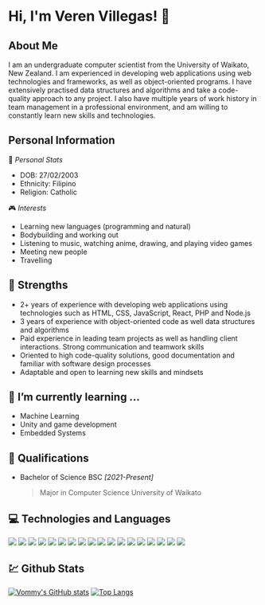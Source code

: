 
# Hi, I'm Veren Villegas! 👋

## About Me 
I am an undergraduate computer scientist from the University of Waikato, New Zealand. I am experienced in developing web applications using web technologies and frameworks, as well as object-oriented programs. I have extensively practised data structures and algorithms and take a code-quality approach to any project. I also have multiple years of work history in team management in a professional environment, and am willing to constantly learn new skills and technologies. 

## Personal Information
📜 _Personal Stats_
- DOB: 27/02/2003
- Ethnicity: Filipino
- Religion: Catholic

 🎮 _Interests_
- Learning new languages (programming and natural)
- Bodybuilding and working out
- Listening to music, watching anime, drawing, and playing video games
- Meeting new people
- Travelling

## 🦾 Strengths
- 2+ years of experience with developing web applications using technologies such as HTML, CSS, JavaScript, React, PHP and Node.js
- 3 years of experience with object-oriented code as well data structures and algorithms
- Paid experience in leading team projects as well as handling client interactions. Strong communication and teamwork skills
- Oriented to high code-quality solutions, good documentation and familiar with software design processes
- Adaptable and open to learning new skills and mindsets

## 🌱 I’m currently learning ...
- Machine Learning
- Unity and game development
- Embedded Systems

## 🥇 Qualifications
* Bachelor of Science BSC _[2021-Present]_
   > Major in Computer Science University of Waikato


## 💻 Technologies and Languages
<div>
   <img src="https://img.shields.io/badge/C%23-239120?style=for-the-badge&logo=c-sharp&logoColor=white">
   <img src="https://img.shields.io/badge/Bootstrap-563D7C?style=for-the-badge&logo=bootstrap&logoColor=white">
   <img src="https://img.shields.io/badge/Junit5-25A162?style=for-the-badge&logo=junit5&logoColor=white">
   <img src="https://img.shields.io/badge/Node.js-339933?style=for-the-badge&logo=nodedotjs&logoColor=white">
   <img src="https://img.shields.io/badge/React-20232A?style=for-the-badge&logo=react&logoColor=61DAFB">
   <img src="https://img.shields.io/badge/Xampp-F37623?style=for-the-badge&logo=xampp&logoColor=white">
   <img src="https://img.shields.io/badge/HTML5-E34F26?style=for-the-badge&logo=html5&logoColor=white">
   <img src="https://img.shields.io/badge/JavaScript-323330?style=for-the-badge&logo=javascript&logoColor=F7DF1E">
   <img src="https://img.shields.io/badge/CSS3-1572B6?style=for-the-badge&logo=css3&logoColor=white">
   <img src="https://img.shields.io/badge/json-5E5C5C?style=for-the-badge&logo=json&logoColor=white">
   <img src="https://img.shields.io/badge/PHP-777BB4?style=for-the-badge&logo=php&logoColor=white">
   <img src="https://img.shields.io/badge/Python-FFD43B?style=for-the-badge&logo=python&logoColor=blue">
   <img src="https://img.shields.io/badge/Visual_Studio-5C2D91?style=for-the-badge&logo=visual%20studio&logoColor=white">
   <img src="https://img.shields.io/badge/Visual_Studio_Code-0078D4?style=for-the-badge&logo=visual%20studio%20code&logoColor=white">
   <img src="https://img.shields.io/badge/Emacs-%237F5AB6.svg?&style=for-the-badge&logo=gnu-emacs&logoColor=white">
   <img src="https://img.shields.io/badge/Unity-100000?style=for-the-badge&logo=unity&logoColor=white">
   <img src="https://img.shields.io/badge/Postman-FF6C37?style=for-the-badge&logo=Postman&logoColor=white">
   <img src="https://img.shields.io/badge/Microsoft%20SQL%20Server-CC2927?style=for-the-badge&logo=microsoft%20sql%20server&logoColor=white">
</div>

## 💹 Github Stats
[![Vommy's GitHub stats](https://github-readme-stats.vercel.app/api?username=Vommy&show_icons=true&theme=transparent)](https://github.com/anuraghazra/github-readme-stats)
[![Top Langs](https://github-readme-stats.vercel.app/api/top-langs/?username=Vommy&layout=donut&show_icons=true&theme=transparent)](https://github.com/anuraghazra/github-readme-stats)

<!--
**Vommy/Vommy** is a ✨ _special_ ✨ repository because its![Uploading aboutMe.png…]()
 `README.md` (this file) appears on your GitHub profile.

Here are some ideas to get you started:

- 🔭 I’m currently working on ...
- 🌱 I’m currently learning ...
- 👯 I’m looking to collaborate on ...
- 🤔 I’m looking for help with ...
- 💬 Ask me about ...
- 📫 How to reach me: ...
- 😄 Pronouns: ...
- ⚡ Fun fact: ...
-->
